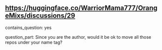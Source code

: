 ## https://huggingface.co/WarriorMama777/OrangeMixs/discussions/29

contains_question: yes

question_part: Since you are the author, would it be ok to move all those repos under your name tag?